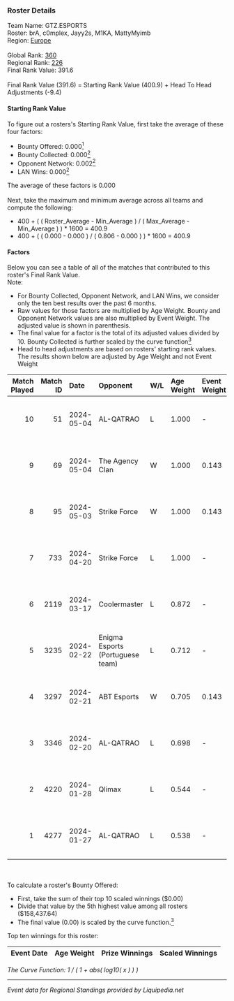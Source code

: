 ### Roster Details<br />
Team Name: GTZ.ESPORTS<br />
Roster: brA, c0mplex, Jayy2s, M1KA, MattyMyimb<br />
Region: [Europe]( ../standings_europe.md)<br />
<br />
Global Rank: [360](../standings_global.md)<br />
Regional Rank: [226]( ../standings_europe.md)<br />
Final Rank Value:  391.6<br />
<br />
Final Rank Value (391.6) = Starting Rank Value (400.9) + Head To Head Adjustments (-9.4)<br />

#### Starting Rank Value<br />
To figure out a rosters's Starting Rank Value, first take the average of these four factors:<br />
- Bounty Offered: 0.000[<sup>1</sup>](#table2)
- Bounty Collected: 0.000[<sup>2</sup>](#table1)
- Opponent Network: 0.002[<sup>2</sup>](#table1)
- LAN Wins: 0.000[<sup>2</sup>](#table1)

The average of these factors is 0.000<br />
<br />
Next, take the maximum and minimum average across all teams and compute the following:<br />
- 400 + ( ( Roster_Average - Min_Average ) / ( Max_Average - Min_Average ) ) * 1600 = 400.9
- 400 + ( ( 0.000 - 0.000 ) / ( 0.806 - 0.000 ) ) * 1600 = 400.9


#### Factors<br />
Below you can see a table of all of the matches that contributed to this roster's Final Rank Value.<br />
Note:<br />

- For Bounty Collected, Opponent Network, and LAN Wins, we consider only the ten best results over the past 6 months.
- Raw values for those factors are multiplied by Age Weight. Bounty and Opponent Network values are also multiplied by Event Weight. The adjusted value is shown in parenthesis.
- The final value for a factor is the total of its adjusted values divided by 10. Bounty Collected is further scaled by the curve function[<sup>3</sup>](#curveFunction)
- Head to head adjustments are based on rosters' starting rank values. The results shown below are adjusted by Age Weight and not Event Weight
<span id="table1"></span><br />


| Match Played | Match ID | Date       | Opponent                         | W/L | Age Weight | Event Weight | Bounty Collected | Opponent Network | LAN Wins  | H2H Adj. | Roster                                 |
| -: | -: | :- | :- | :- | :- | :- | :- | :- | :- | -: | :- |
|           10 |       51 | 2024-05-04 | AL-QATRAO                        | L   | 1.000      | -            | -                | -                | -         |    -4.10 | brA, c0mplex, Jayy2s, M1KA, MattyMyimb |
|            9 |       69 | 2024-05-04 | The Agency Clan                  | W   | 1.000      | 0.143        | 0.000 (0.000)    | 0.035 (0.005)    | 0 (0.000) |    16.08 | brA, c0mplex, Jayy2s, M1KA, MattyMyimb |
|            8 |       95 | 2024-05-03 | Strike Force                     | W   | 1.000      | 0.143        | 0.000 (0.000)    | 0.000 (0.000)    | 0 (0.000) |    16.65 | brA, c0mplex, Jayy2s, M1KA, MattyMyimb |
|            7 |      733 | 2024-04-20 | Strike Force                     | L   | 1.000      | -            | -                | -                | -         |   -14.09 | brA, c0mplex, Jayy2s, M1KA, MattyMyimb |
|            6 |     2119 | 2024-03-17 | Coolermaster                     | L   | 0.872      | -            | -                | -                | -         |   -12.87 | brA, c0mplex, Jayy2s, M1KA, MattyMyimb |
|            5 |     3235 | 2024-02-22 | Enigma Esports (Portuguese team) | L   | 0.712      | -            | -                | -                | -         |   -10.88 | brA, c0mplex, Jayy2s, M1KA, MattyMyimb |
|            4 |     3297 | 2024-02-21 | ABT Esports                      | W   | 0.705      | 0.143        | 0.000 (0.000)    | 0.137 (0.014)    | 0 (0.000) |    14.36 | brA, c0mplex, Jayy2s, M1KA, MattyMyimb |
|            3 |     3346 | 2024-02-20 | AL-QATRAO                        | L   | 0.698      | -            | -                | -                | -         |    -3.31 | brA, c0mplex, Jayy2s, M1KA, MattyMyimb |
|            2 |     4220 | 2024-01-28 | Qlimax                           | L   | 0.544      | -            | -                | -                | -         |    -8.41 | brA, c0mplex, Jayy2s, M1KA, MattyMyimb |
|            1 |     4277 | 2024-01-27 | AL-QATRAO                        | L   | 0.538      | -            | -                | -                | -         |    -2.82 | brA, c0mplex, Jayy2s, M1KA, MattyMyimb |

<br />
<span id="table2"></span><br />
To calculate a roster's Bounty Offered:<br />

- First, take the sum of their top 10 scaled winnings ($0.00)
- Divide that value by the 5th highest value among all rosters ($158,437.64)
- The final value (0.00) is scaled by the curve function.[<sup>3</sup>](#curveFunction)

Top ten winnings for this roster:<br />

| Event Date | Age Weight | Prize Winnings | Scaled Winnings |
| :- | -: | :- | :- |


<span id="curveFunction"></span>_The Curve Function: 1 / ( 1 + abs( log10( x ) ) )_<br />

---
_Event data for Regional Standings provided by Liquipedia.net_<br />
